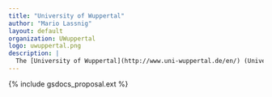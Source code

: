 ```yaml
---
title: "University of Wuppertal"
author: "Mario Lassnig"
layout: default
organization: UWuppertal
logo: uwuppertal.png
description: |
  The [University of Wuppertal](http://www.uni-wuppertal.de/en/) (Universität Wuppertal) is a German scientific institution, located in Wuppertal, in the state of North Rhine-Westphalia, Germany. The university's official name in German is Bergische Universität Wuppertal, or BUW. It was founded in 1972. In 2014/15, approx. 20,000 students were enrolled in a wide range of subjects with many interdisciplinary linkages between a total of 7 faculties.
---
```


{% include gsdocs_proposal.ext %}
